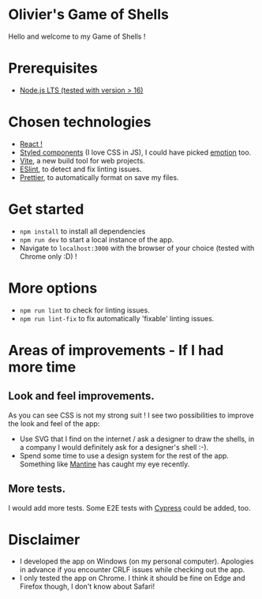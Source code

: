 # Olivier's Game of Shells

Hello and welcome to my Game of Shells !

# Prerequisites

- [Node.js LTS (tested with version > 16)](https://nodejs.org/en/download/)

# Chosen technologies

- [React !](https://reactjs.org/)
- [Styled components](https://styled-components.com/) (I love CSS in JS), I could have picked [emotion](https://emotion.sh/docs/introduction) too.
- [Vite](https://vitejs.dev/), a new build tool for web projects.
- [ESlint](), to detect and fix linting issues.
- [Prettier](), to automatically format on save my files.

# Get started

- `npm install` to install all dependencies
- `npm run dev` to start a local instance of the app.
- Navigate to `localhost:3000` with the browser of your choice (tested with Chrome only :D) !

# More options

- `npm run lint` to check for linting issues.
- `npm run lint-fix` to fix automatically 'fixable' linting issues.

# Areas of improvements - If I had more time

## Look and feel improvements.

As you can see CSS is not my strong suit ! I see two possibilities to improve the look and feel of the app:

- Use SVG that I find on the internet / ask a designer to draw the shells, in a company I would definitely ask for a designer's shell :-).
- Spend some time to use a design system for the rest of the app. Something like [Mantine](https://mantine.dev/) has caught my eye recently.

## More tests.

I would add more tests. Some E2E tests with [Cypress](https://www.cypress.io/) could be added, too.

# Disclaimer

- I developed the app on Windows (on my personal computer). Apologies in advance if you encounter CRLF issues while checking out the app.
- I only tested the app on Chrome. I think it should be fine on Edge and Firefox though, I don't know about Safari!

